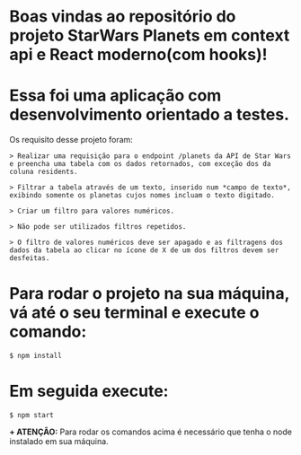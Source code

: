 # Boas vindas ao repositório do projeto StarWars Planets em context api e React moderno(com hooks)!

# Essa foi uma aplicação com desenvolvimento orientado a testes.
  Os requisito desse projeto foram:

    > Realizar uma requisição para o endpoint /planets da API de Star Wars e preencha uma tabela com os dados retornados, com exceção dos da coluna residents.

    > Filtrar a tabela através de um texto, inserido num *campo de texto*, exibindo somente os planetas cujos nomes incluam o texto digitado.

    > Criar um filtro para valores numéricos.

    > Não pode ser utilizados filtros repetidos.

    > O filtro de valores numéricos deve ser apagado e as filtragens dos dados da tabela ao clicar no ícone de X de um dos filtros devem ser desfeitas.

# Para rodar o projeto na sua máquina, vá até o seu terminal e execute o comando:
    $ npm install
# Em seguida execute:
    $ npm start


__+ ATENÇÃO:__
Para rodar os comandos acima é necessário que tenha o node instalado em sua máquina.

